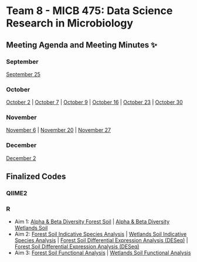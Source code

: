 # Team 8 - MICB 475: Data Science Research in Microbiology

## Meeting Agenda and Meeting Minutes ✨ ## 
### September
[September 25](/Meeting_minutes/Sept_25.md)
### October
[October 2](/Meeting_minutes/Oct_2.md) | [October 7](/Meeting_minutes/Oct_7.md) | [October 9](/Meeting_minutes/Oct_9.md) | [October 16](/Meeting_minutes/Oct_16.md) | [October 23](/Meeting_minutes/Oct_23.md) | [October 30](/Meeting_minutes/Oct_30.md)
### November
[November 6](/Meeting_minutes/Nov_6.md) | [November 20](/Meeting_minutes/Nov_20.md) | [November 27](/Meeting_minutes/Nov_27.md)
### December
[December 2](/Meeting_minutes/Dec_2.md)

## Finalized Codes ##
### QIIME2

### R
* Aim 1: [Alpha & Beta Diversity Forest Soil](/R/Aim1_Diversity_Analysis/soil_alpha.R) | [Alpha & Beta Diversity Wetlands Soil](/R/Aim1_Diversity_Analysis/wetlands_alpha.R) 
* Aim 2: [Forest Soil Indicative Species Analysis](R/Aim2_Taxonomic_Analysis/soil_isa.R) | [Wetlands Soil Indicative Species Analysis](R/Aim2_Taxonomic_Analysis/wetlands_isa.R) | [Forest Soil Differential Expression Analysis (DESeq)](R/Aim2_Taxonomic_Analysis/soil_taxonomic.R) | [Forest Soil Differential Expression Analysis (DESeq)](R/Aim2_Taxonomic_Analysis/wetlands_taxonomic.R)
* Aim 3: [Forest Soil Functional Analysis](/R/Aim3_Functional_Analysis/soil_functional.R) | [Wetlands Soil Functional Analysis](/R/Aim3_Functional_Analysis/wetlands_functional.R)
